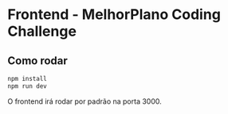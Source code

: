 # Frontend - MelhorPlano Coding Challenge

## Como rodar

```bash
npm install
npm run dev
```

O frontend irá rodar por padrão na porta 3000.

